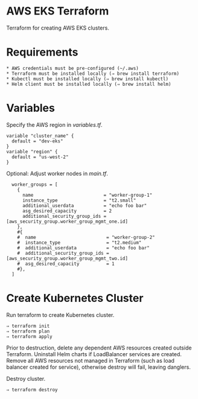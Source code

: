 # AWS EKS Terraform

Terraform for creating AWS EKS clusters.

# Requirements

```
* AWS credentials must be pre-configured (~/.aws)
* Terraform must be installed locally (⇒ brew install terraform)
* Kubectl must be installed locally (⇒ brew install kubectl)
* Helm client must be installed locally (⇒ brew install helm)
```

# Variables

Specify the AWS region in _variables.tf_.

```
variable "cluster_name" {
  default = "dev-eks"
}
variable "region" {
  default = "us-west-2"
}
```

Optional: Adjust worker nodes in _main.tf_.

```
  worker_groups = [
    {
      name                          = "worker-group-1"
      instance_type                 = "t2.small"
      additional_userdata           = "echo foo bar"
      asg_desired_capacity          = 2
      additional_security_group_ids = [aws_security_group.worker_group_mgmt_one.id]
    },
    #{
    #  name                          = "worker-group-2"
    #  instance_type                 = "t2.medium"
    #  additional_userdata           = "echo foo bar"
    #  additional_security_group_ids = [aws_security_group.worker_group_mgmt_two.id]
    #  asg_desired_capacity          = 1
    #},
  ]
```

# Create Kubernetes Cluster

Run terraform to create Kubernetes cluster.  

```
⇒ terraform init  
⇒ terraform plan  
⇒ terraform apply  
```

Prior to destruction, delete any dependent AWS resources created outside 
Terraform.  Uninstall Helm charts if LoadBalancer services are created.
Remove all AWS resources not managed in Terraform  (such as load balancer 
created for service), otherwise destroy will fail, leaving danglers.

Destroy cluster.  

```
⇒ terraform destroy  
```
